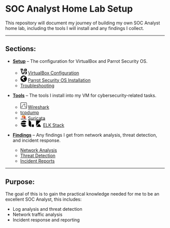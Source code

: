 # SOC Analyst Home Lab Setup  
This repository will document my journey of building my own SOC Analyst home lab, including the tools I will install and any findings I collect.  

---

## Sections:  

- **[Setup](Setup)** – The configuration for VirtualBox and Parrot Security OS.  
  - <img src="assets/virtualbox.svg" alt="VirtualBox" width="20"/> [VirtualBox Configuration](Setup/VirtualBox-Config.md)  
  - <img src="assets/parrotsecurity.svg" alt="Parrot OS" width="20"/> [Parrot Security OS Installation](Setup/Parrot-OS-Install.md)  
  - [Troubleshooting](Setup/Troubleshooting.md)  

- **[Tools](Tools)** – The tools I install into my VM for cybersecurity-related tasks.  
  - <img src="assets/wireshark.svg" alt="Wireshark" width="20"/> [Wireshark](Tools/Wireshark.md)  
  - [tcpdump](Tools/tcpdump.md)  
  - <img src="assets/Logo-Suricata-vert-R.png" alt="Suricata" width="20"/> [Suricata](Tools/Suricata.md)  
  - <img src="assets/elasticsearch.svg" alt="ElasticSearch" width="20"/> <img src="assets/logstash.svg" alt="Logstash" width="20"/> <img src="assets/kibana.svg" alt="Kibana" width="20"/> [ELK Stack](Tools/ELK-Stack.md)  

- **[Findings](Findings)** – Any findings I get from network analysis, threat detection, and incident response.  
  - [Network Analysis](Findings/Network-Analysis.md)  
  - [Threat Detection](Findings/Threat-Detection.md)  
  - [Incident Reports](Findings/Incident-Reports)  

---

## Purpose:  
The goal of this is to gain the practical knowledge needed for me to be an excellent SOC Analyst, this includes:  
- Log analysis and threat detection  
- Network traffic analysis  
- Incident response and reporting  
